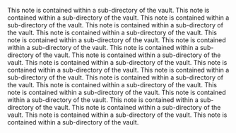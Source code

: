 This note is contained within a sub-directory of the vault.
This note is contained within a sub-directory of the vault.
This note is contained within a sub-directory of the vault.
This note is contained within a sub-directory of the vault.
This note is contained within a sub-directory of the vault.
This note is contained within a sub-directory of the vault.
This note is contained within a sub-directory of the vault.
This note is contained within a sub-directory of the vault.
This note is contained within a sub-directory of the vault.
This note is contained within a sub-directory of the vault.
This note is contained within a sub-directory of the vault.
This note is contained within a sub-directory of the vault.
This note is contained within a sub-directory of the vault.
This note is contained within a sub-directory of the vault.
This note is contained within a sub-directory of the vault.
This note is contained within a sub-directory of the vault.
This note is contained within a sub-directory of the vault.
This note is contained within a sub-directory of the vault.
This note is contained within a sub-directory of the vault.
This note is contained within a sub-directory of the vault.
